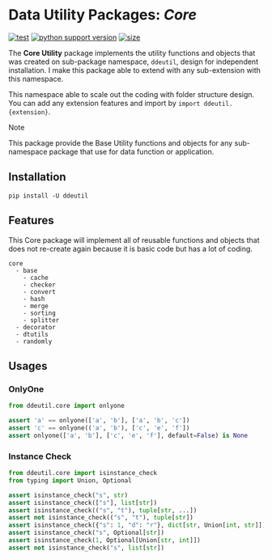 # Data Utility Packages: _Core_

[![test](https://github.com/korawica/ddeutil/actions/workflows/tests.yml/badge.svg?branch=main)](https://github.com/korawica/ddeutil/actions/workflows/tests.yml)
[![python support version](https://img.shields.io/pypi/pyversions/ddeutil)](https://pypi.org/project/ddeutil/)
[![size](https://img.shields.io/github/languages/code-size/korawica/ddeutil)](https://github.com/korawica/ddeutil)

The **Core Utility** package implements the utility functions and objects
that was created on sub-package namespace, `ddeutil`, design for independent
installation. I make this package able to extend with any sub-extension with
this namespace.

This namespace able to scale out the coding with folder structure design.
You can add any extension features and import by `import ddeutil.{extension}`.

> [!NOTE]
> This package provide the Base Utility functions and objects for any sub-namespace
> package that use for data function or application.

## Installation

```shell
pip install -U ddeutil
```

## Features

This Core package will implement all of reusable functions and objects that does
not re-create again because it is basic code but has a lot of coding.

```text
core
  - base
    - cache
    - checker
    - convert
    - hash
    - merge
    - sorting
    - splitter
  - decorator
  - dtutils
  - randomly
```

## Usages

### OnlyOne

```python
from ddeutil.core import onlyone

assert 'a' == onlyone(['a', 'b'], ['a', 'b', 'c'])
assert 'c' == onlyone(('a', 'b'), ['c', 'e', 'f'])
assert onlyone(['a', 'b'], ['c', 'e', 'f'], default=False) is None
```

### Instance Check

```python
from ddeutil.core import isinstance_check
from typing import Union, Optional

assert isinstance_check("s", str)
assert isinstance_check(["s"], list[str])
assert isinstance_check(("s", "t"), tuple[str, ...])
assert not isinstance_check(("s", "t"), tuple[str])
assert isinstance_check({"s": 1, "d": "r"}, dict[str, Union[int, str]])
assert isinstance_check("s", Optional[str])
assert isinstance_check(1, Optional[Union[str, int]])
assert not isinstance_check("s", list[str])
```
